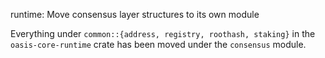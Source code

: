 runtime: Move consensus layer structures to its own module

Everything under `common::{address, registry, roothash, staking}` in the
`oasis-core-runtime` crate has been moved under the `consensus` module.
